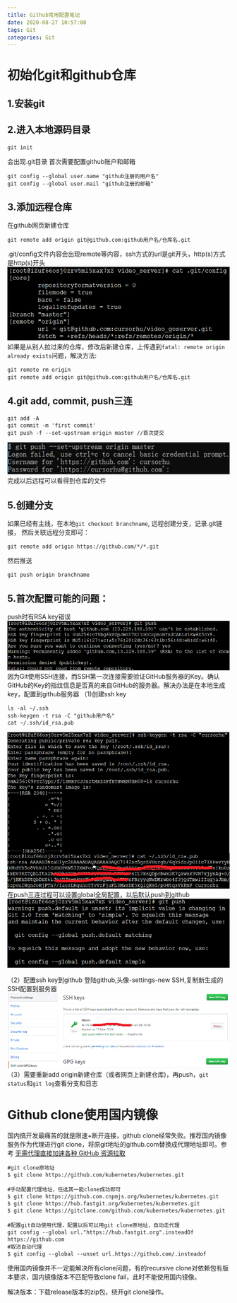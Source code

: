 ```yaml
---
title: Github常用配置笔记
date: 2020-08-27 10:57:00
tags: Git
categories: Git
---
```


# 初始化git和github仓库

## 1.安装git

## 2.进入本地源码目录

    git init

会出现.git目录
首次需要配置github账户和邮箱

    git config --global user.name "github注册的用户名"
    git config --global user.mail "github注册的邮箱"

## 3.添加远程仓库
在github网页新建仓库

    git remote add origin git@github.com:github用户名/仓库名.git

.git/config文件内容会出现remote等内容，ssh方式的url是git开头，http(s)方式是http(s)开头
![image-20221205111653141](https://raw.githubusercontent.com/cursorhu/blog-images-on-picgo/master/images/202212051116187.png)
如果是从别人拉过来的仓库，修改后新建仓库，上传遇到`fatal: remote origin already exists`问题，解决方法:

    git remote rm origin
    git remote add origin git@github.com:github用户名/仓库名.git

## 4.git add, commit, push三连

    git add -A
    git commit -m 'first commit'
    git push -f --set-upstream origin master //首次提交

![image-20221205111703940](https://raw.githubusercontent.com/cursorhu/blog-images-on-picgo/master/images/202212051117987.png)
完成以后远程可以看得到仓库的文件   

## 5.创建分支
如果已经有主线，在本地`git checkout branchname`, 远程创建分支，记录.git链接， 然后关联远程分支即可：

    git remote add origin https://github.com/*/*.git

然后推送

    git push origin branchname

## 5.首次配置可能的问题：
push时有RSA key错误
![image-20221205111713234](https://raw.githubusercontent.com/cursorhu/blog-images-on-picgo/master/images/202212051117281.png)
因为Git使用SSH连接，而SSH第一次连接需要验证GitHub服务器的Key。确认GitHub的Key的指纹信息是否真的来自GitHub的服务器。解决办法是在本地生成key，配置到github服务器
（1)创建ssh key

    ls -al ~/.ssh
    ssh-keygen -t rsa -C "github用户名"
    cat ~/.ssh/id_rsa.pub
![image-20221205111721197](https://raw.githubusercontent.com/cursorhu/blog-images-on-picgo/master/images/202212051117255.png)
在push三连过程可以设置global全局配置，以后默认push到github
![image-20221205111728996](https://raw.githubusercontent.com/cursorhu/blog-images-on-picgo/master/images/202212051117055.png)

（2）配置ssh key到github
登陆github,头像-settings-new SSH,复制新生成的SSH配置到服务器
![image-20221205111737339](https://raw.githubusercontent.com/cursorhu/blog-images-on-picgo/master/images/202212051117386.png)
（3）需要重新add origin新建仓库（或者网页上新建仓库)，再push，`git status`和`git log`查看分支和日志

# Github clone使用国内镜像

国内搞开发最痛苦的就是限速+断开连接，github clone经常失败。推荐国内镜像服务作为代理进行git clone，将原git地址的github.com替换成代理地址即可。参考 [无需代理直接加速各种 GitHub 资源拉取](https://zhuanlan.zhihu.com/p/463954956)

```
#git clone原地址
$ git clone https://github.com/kubernetes/kubernetes.git

#手动配置代理地址，任选其一能clone成功即可
$ git clone https://github.com.cnpmjs.org/kubernetes/kubernetes.git
$ git clone https://hub.fastgit.org/kubernetes/kubernetes.git
$ git clone https://gitclone.com/github.com/kubernetes/kubernetes.git

#配置git自动使用代理，配置以后可以用git clone原地址，自动走代理
git config --global url."https://hub.fastgit.org".insteadOf https://github.com
#取消自动代理
$ git config --global --unset url.https://github.com/.insteadof
```

使用国内镜像并不一定能解决所有clone问题，有的recursive clone对依赖包有版本要求，国内镜像版本不匹配导致clone fail，此时不能使用国内镜像。

解决版本：下载release版本的zip包，绕开git clone操作。